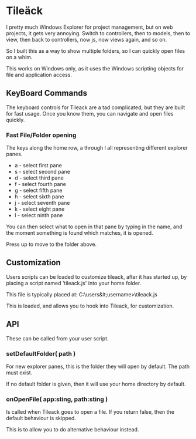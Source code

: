# Tileäck

I pretty much Windows Explorer for project management, but on web projects, it
gets very annoying. Switch to controllers, then to models, then to view, then
back to controllers, now js, now views again, and so on.

So I built this as a way to show multiple folders, so I can quickly open files
on a whim.

This works on Windows only, as it uses the Windows scripting objects for file
and application access.

## KeyBoard Commands

The keyboard controls for Tileack are a tad complicated, but they are built for
fast usage. Once you know them, you can navigate and open files quickly.

### Fast File/Folder opening

The keys along the home row, a through l all representing different explorer 
panes.

 * a - select first pane
 * s - select second pane
 * d - select third pane
 * f - select fourth pane
 * g - select fifth pane
 * h - select sixth pane
 * j - select seventh pane
 * k - select eight pane
 * l - select ninth pane

You can then select what to open in that pane by typing in the name, and the 
moment something is found which matches, it is opened. 

Press up to move to the folder above.

## Customization

Users scripts can be loaded to customize tileack, after it has started up, by
placing a script named 'tileack.js' into your home folder.

This file is typically placed at: C:\users\&lt;username&gt;\tileack.js

This is loaded, and allows you to hook into Tileack, for customization. 

## API

These can be called from your user script.

### setDefaultFolder( path )

For new explorer panes, this is the folder they will open by default. The path
must exist.

If no default folder is given, then it will use your home directory by default.

### onOpenFile( app:sting, path:sting )

Is called when Tileack goes to open a file. If you return false, then the 
default behaviour is skipped.

This is to allow you to do alternative behaviour instead.

